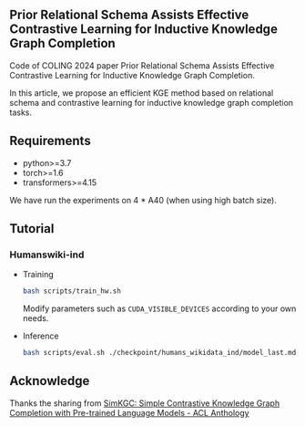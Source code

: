 ## Prior Relational Schema Assists Effective Contrastive Learning for Inductive Knowledge Graph Completion

Code of COLING 2024 paper  Prior Relational Schema Assists Effective Contrastive Learning for Inductive Knowledge Graph Completion.

In this article, we propose an efficient KGE method based on relational schema and contrastive learning for inductive knowledge graph completion tasks.

## Requirements
* python>=3.7
* torch>=1.6
* transformers>=4.15

We have run the experiments on 4 * A40 (when using high batch size).

## Tutorial

### Humanswiki-ind

* Training

  ```bash
  bash scripts/train_hw.sh
  ```

  Modify parameters such as `CUDA_VISIBLE_DEVICES` according to your own needs.

* Inference

  ```bash
  bash scripts/eval.sh ./checkpoint/humans_wikidata_ind/model_last.mdl humans_wikidata_ind
  ```

## Acknowledge

Thanks the sharing from [SimKGC: Simple Contrastive Knowledge Graph Completion with Pre-trained Language Models - ACL Anthology](https://aclanthology.org/2022.acl-long.295/)

